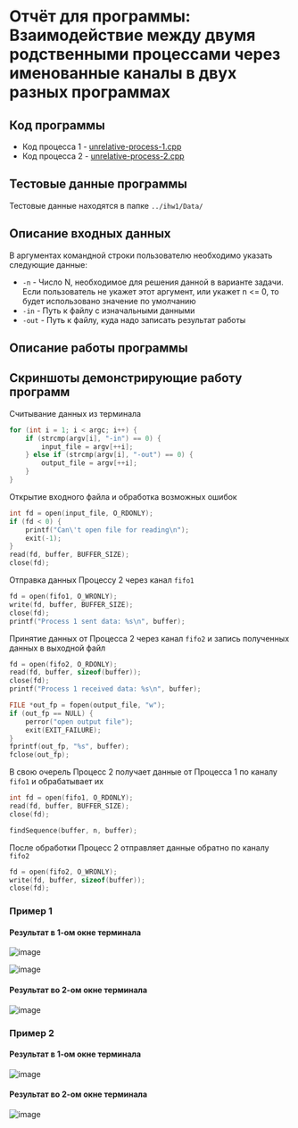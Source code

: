 # Отчёт для программы: Взаимодействие между двумя родственными процессами через именованные каналы в двух разных программах

## Код программы

- Код процесса 1 - [unrelative-process-1.cpp](unrelative-process-1.cpp)
- Код процесса 2 - [unrelative-process-2.cpp](unrelative-process-2.cpp)

## Тестовые данные программы

Тестовые данные находятся в папке `../ihw1/Data/`

## Описание входных данных

В аргументах командной строки пользователю необходимо указать следующие данные:
- `-n` - Число N, необходимое для решения данной в варианте задачи. Если пользователь не укажет этот аргумент, или укажет n <= 0, то будет использовано значение по умолчанию
- `-in` - Путь к файлу с изначальными данными
- `-out` - Путь к файлу, куда надо записать результат работы

## Описание работы программы

## Скриншоты демонстрирующие работу программ

Считывание данных из терминала 
```cpp
for (int i = 1; i < argc; i++) {
    if (strcmp(argv[i], "-in") == 0) {
        input_file = argv[++i];
    } else if (strcmp(argv[i], "-out") == 0) {
        output_file = argv[++i];
    }
}
```

Открытие входного файла и обработка возможных ошибок
```cpp
int fd = open(input_file, O_RDONLY);
if (fd < 0) {
    printf("Can\'t open file for reading\n");
    exit(-1);
}
read(fd, buffer, BUFFER_SIZE);
close(fd);
```

Отправка данных Процессу 2 через канал `fifo1`
```cpp
fd = open(fifo1, O_WRONLY);
write(fd, buffer, BUFFER_SIZE);
close(fd);
printf("Process 1 sent data: %s\n", buffer);
```

Принятие данных от Процесса 2 через канал `fifo2` и запись полученных данных в выходной файл
```cpp
fd = open(fifo2, O_RDONLY);
read(fd, buffer, sizeof(buffer));
close(fd);
printf("Process 1 received data: %s\n", buffer);

FILE *out_fp = fopen(output_file, "w");
if (out_fp == NULL) {
    perror("open output file");
    exit(EXIT_FAILURE);
}
fprintf(out_fp, "%s", buffer);
fclose(out_fp);
```

В свою очерель Процесс 2 получает данные от Процесса 1 по каналу `fifo1` и обрабатывает их
```cpp
int fd = open(fifo1, O_RDONLY);
read(fd, buffer, BUFFER_SIZE);
close(fd);

findSequence(buffer, n, buffer);
```

После обработки Процесс 2 отправляет данные обратно по каналу `fifo2`
```cpp
fd = open(fifo2, O_WRONLY);
write(fd, buffer, sizeof(buffer));
close(fd);
```

### Пример 1

#### Результат в 1-ом окне терминала

![image](https://github.com/flowykk/operating-sys-hse/assets/71427624/aa8fa151-352c-4605-9af2-d3c138a23404)

![image](https://github.com/flowykk/operating-sys-hse/assets/71427624/1db86df4-4e94-43c1-8361-6bb94720b900)

#### Результат во 2-ом окне терминала
![image](https://github.com/flowykk/operating-sys-hse/assets/71427624/9a741203-5565-4f25-9dbe-0f929498c27f)

### Пример 2

#### Результат в 1-ом окне терминала
![image](https://github.com/flowykk/operating-sys-hse/assets/71427624/79f31470-9976-465d-857f-ea2f2ede4599)

#### Результат во 2-ом окне терминала
![image](https://github.com/flowykk/operating-sys-hse/assets/71427624/c11f7499-e05c-43bd-a346-15c7fedeeeba)



